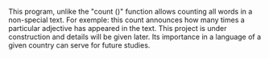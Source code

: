 This program, unlike the "count ()" function
allows counting all words in a non-special text.
For exemple: this count announces how many times a particular 
adjective has appeared in the text.
This project is under construction and details will be given later. 
Its importance in a language of a given country can serve for future studies.
